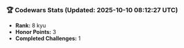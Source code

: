 ### 🏆 Codewars Stats (Updated: 2025-10-10 08:12:27 UTC)

- **Rank:** 8 kyu
- **Honor Points:** 3
- **Completed Challenges:** 1
